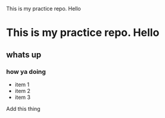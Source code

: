 This is my practice repo. Hello
# This is my practice repo. Hello
## whats up
### how ya doing 

* item 1
* item 2
* item 3

Add this thing